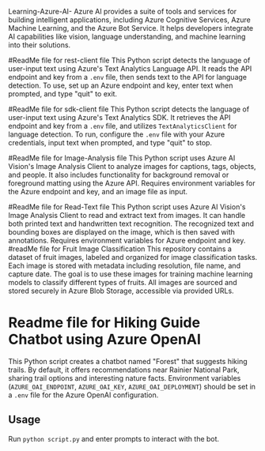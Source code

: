 Learning-Azure-AI-
Azure AI provides a suite of tools and services for building intelligent applications, including Azure Cognitive Services, Azure Machine Learning, and the Azure Bot Service. It helps developers integrate AI capabilities like vision, language understanding, and machine learning into their solutions.

#ReadMe file for rest-client file
This Python script detects the language of user-input text using Azure's Text Analytics Language API. It reads the API endpoint and key from a `.env` file, then sends text to the API for language detection. To use, set up an Azure endpoint and key, enter text when prompted, and type "quit" to exit.

#ReadMe file for sdk-client file
This Python script detects the language of user-input text using Azure's Text Analytics SDK. It retrieves the API endpoint and key from a `.env` file, and utilizes `TextAnalyticsClient` for language detection. To run, configure the `.env` file with your Azure credentials, input text when prompted, and type "quit" to stop.

#ReadMe file for Image-Analysis file
This Python script uses Azure AI Vision's Image Analysis Client to analyze images for captions, tags, objects, and people. It also includes functionality for background removal or foreground matting using the Azure API. Requires environment variables for the Azure endpoint and key, and an image file as input.

#ReadMe file for Read-Text file
This Python script uses Azure AI Vision's Image Analysis Client to read and extract text from images. It can handle both printed text and handwritten text recognition. The recognized text and bounding boxes are displayed on the image, which is then saved with annotations. Requires environment variables for Azure endpoint and key.
#readMe file for  Fruit Image Classification
This repository contains a dataset of fruit images, labeled and organized for image classification tasks. Each image is stored with metadata including resolution, file name, and capture date. The goal is to use these images for training machine learning models to classify different types of fruits. All images are sourced and stored securely in Azure Blob Storage, accessible via provided URLs.


#  Readme file for Hiking Guide Chatbot using Azure OpenAI
This Python script creates a chatbot named "Forest" that suggests hiking trails. By default, it offers recommendations near Rainier National Park, sharing trail options and interesting nature facts. Environment variables (`AZURE_OAI_ENDPOINT`, `AZURE_OAI_KEY`, `AZURE_OAI_DEPLOYMENT`) should be set in a `.env` file for the Azure OpenAI configuration.
## Usage
Run `python script.py` and enter prompts to interact with the bot.
